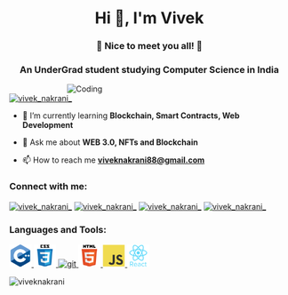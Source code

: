 <h1 align="center">Hi 👋, I'm Vivek </h1>
<h3 align="center">👀 Nice to meet you all! 👀</h3>
<h3 align="center">An UnderGrad student studying Computer Science in India</h3>
<img align="right" alt="Coding" width="400" src="https://i.pinimg.com/originals/81/17/8b/81178b47a8598f0c81c4799f2cdd4057.gif">








<p align="left"> <a href="https://twitter.com/vivek_nakrani_" target="blank"><img src="https://img.shields.io/twitter/follow/vivek_nakrani_?logo=twitter&style=for-the-badge" alt="vivek_nakrani_" /></a> </p>


- 🌱 I’m currently learning **Blockchain, Smart Contracts, Web Development**

- 💬 Ask me about **WEB 3.0, NFTs and Blockchain**

- 📫 How to reach me **viveknakrani88@gmail.com**

<h3 align="left">Connect with me:</h3>
<p align="left">
<a href="https://twitter.com/vivek_nakrani_" target="blank"><img align="center" src="https://raw.githubusercontent.com/rahuldkjain/github-profile-readme-generator/master/src/images/icons/Social/twitter.svg" alt="vivek_nakrani_" height="30" width="40" /></a>
<a href="https://www.linkedin.com/in/viveknakrani" target="blank"><img align="center" src="https://raw.githubusercontent.com/rahuldkjain/github-profile-readme-generator/master/src/images/icons/Social/linked-in-alt.svg" alt="vivek_nakrani_" height="30" width="40" /></a>
<a href="https://instagram.com/vivek_nakrani_" target="blank"><img align="center" src="https://raw.githubusercontent.com/rahuldkjain/github-profile-readme-generator/master/src/images/icons/Social/instagram.svg" alt="vivek_nakrani_" height="30" width="40" /></a>
<a href="discordapp.com/users/1116574584293040168" target="blank"><img align="center" src="https://raw.githubusercontent.com/rahuldkjain/github-profile-readme-generator/master/src/images/icons/Social/discord.svg" alt="vivek_nakrani_" height="30" width="40" /></a>
</p>

<h3 align="left">Languages and Tools:</h3>
<p align="left"> <a href="https://www.w3schools.com/cpp/" target="_blank" rel="noreferrer"> <img src="https://raw.githubusercontent.com/devicons/devicon/master/icons/cplusplus/cplusplus-original.svg" alt="cplusplus" width="40" height="40"/> </a> <a href="https://www.w3schools.com/css/" target="_blank" rel="noreferrer"> <img src="https://raw.githubusercontent.com/devicons/devicon/master/icons/css3/css3-original-wordmark.svg" alt="css3" width="40" height="40"/> </a> <a href="https://git-scm.com/" target="_blank" rel="noreferrer"> <img src="https://www.vectorlogo.zone/logos/git-scm/git-scm-icon.svg" alt="git" width="40" height="40"/> </a> <a href="https://www.w3.org/html/" target="_blank" rel="noreferrer"> <img src="https://raw.githubusercontent.com/devicons/devicon/master/icons/html5/html5-original-wordmark.svg" alt="html5" width="40" height="40"/> </a> <a href="https://developer.mozilla.org/en-US/docs/Web/JavaScript" target="_blank" rel="noreferrer"> <img src="https://raw.githubusercontent.com/devicons/devicon/master/icons/javascript/javascript-original.svg" alt="javascript" width="40" height="40"/> </a> <a href="https://reactjs.org/" target="_blank" rel="noreferrer"> <img src="https://raw.githubusercontent.com/devicons/devicon/master/icons/react/react-original-wordmark.svg" alt="react" width="40" height="40"/> </a> </p>

<p><img align="center" src="https://github-readme-stats.vercel.app/api/top-langs?username=viveknakrani&show_icons=true&locale=en&layout=compact" alt="viveknakrani" /></p>
